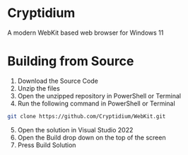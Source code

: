 # Cryptidium
A modern WebKit based web browser for Windows 11
# Building from Source
1. Download the Source Code
2. Unzip the files
3. Open the unzipped repository in PowerShell or Terminal
4. Run the following command in PowerShell or Terminal
```bash
git clone https://github.com/Cryptidium/WebKit.git
```
5. Open the solution in Visual Studio 2022
6. Open the Build drop down on the top of the screen
7. Press Build Solution
